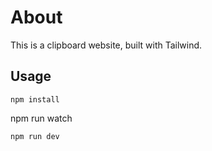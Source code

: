 # About

This is a clipboard website, built with Tailwind.

## Usage

```
npm install
```
npm run watch
```
npm run dev
```
